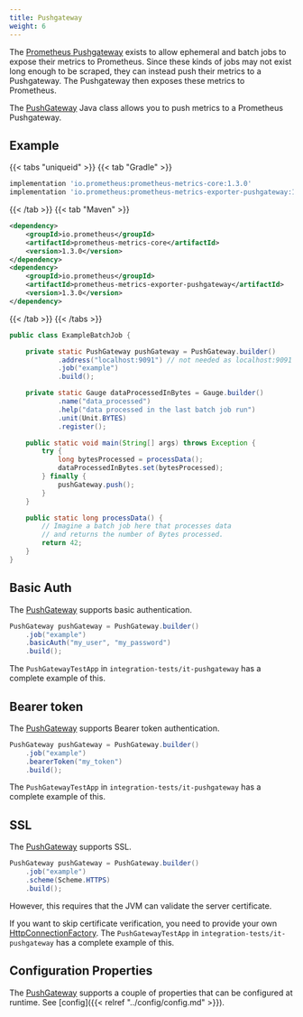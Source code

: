 ```yaml
---
title: Pushgateway
weight: 6
---
```


The [Prometheus Pushgateway](https://github.com/prometheus/pushgateway) exists to allow ephemeral
and batch jobs to expose their metrics to Prometheus.
Since these kinds of jobs may not exist long enough to be scraped, they can instead push their
metrics to a Pushgateway.
The Pushgateway then exposes these metrics to Prometheus.

The [PushGateway](/client_java/api/io/prometheus/metrics/exporter/pushgateway/PushGateway.html) Java
class allows you to push metrics to a Prometheus Pushgateway.

## Example

{{< tabs "uniqueid" >}}
{{< tab "Gradle" >}}

```groovy
implementation 'io.prometheus:prometheus-metrics-core:1.3.0'
implementation 'io.prometheus:prometheus-metrics-exporter-pushgateway:1.3.0'
```

{{< /tab >}}
{{< tab "Maven" >}}

```xml
<dependency>
    <groupId>io.prometheus</groupId>
    <artifactId>prometheus-metrics-core</artifactId>
    <version>1.3.0</version>
</dependency>
<dependency>
    <groupId>io.prometheus</groupId>
    <artifactId>prometheus-metrics-exporter-pushgateway</artifactId>
    <version>1.3.0</version>
</dependency>
```

{{< /tab >}}
{{< /tabs >}}

```java
public class ExampleBatchJob {

    private static PushGateway pushGateway = PushGateway.builder()
            .address("localhost:9091") // not needed as localhost:9091 is the default
            .job("example")
            .build();

    private static Gauge dataProcessedInBytes = Gauge.builder()
            .name("data_processed")
            .help("data processed in the last batch job run")
            .unit(Unit.BYTES)
            .register();

    public static void main(String[] args) throws Exception {
        try {
            long bytesProcessed = processData();
            dataProcessedInBytes.set(bytesProcessed);
        } finally {
            pushGateway.push();
        }
    }

    public static long processData() {
        // Imagine a batch job here that processes data
        // and returns the number of Bytes processed.
        return 42;
    }
}
```

## Basic Auth

The [PushGateway](/client_java/api/io/prometheus/metrics/exporter/pushgateway/PushGateway.html)
supports basic authentication.

```java
PushGateway pushGateway = PushGateway.builder()
    .job("example")
    .basicAuth("my_user", "my_password")
    .build();
```

The `PushGatewayTestApp` in `integration-tests/it-pushgateway` has a complete example of this.

## Bearer token

The [PushGateway](/client_java/api/io/prometheus/metrics/exporter/pushgateway/PushGateway.html)
supports Bearer token authentication.

```java
PushGateway pushGateway = PushGateway.builder()
    .job("example")
    .bearerToken("my_token")
    .build();
```

The `PushGatewayTestApp` in `integration-tests/it-pushgateway` has a complete example of this.

## SSL

The [PushGateway](/client_java/api/io/prometheus/metrics/exporter/pushgateway/PushGateway.html)
supports SSL.

```java
PushGateway pushGateway = PushGateway.builder()
    .job("example")
    .scheme(Scheme.HTTPS)
    .build();
```

However, this requires that the JVM can validate the server certificate.

If you want to skip certificate verification, you need to provide your own
[HttpConnectionFactory](/client_java/api/io/prometheus/metrics/exporter/pushgateway/HttpConnectionFactory.html). <!-- editorconfig-checker-disable-line -->
The `PushGatewayTestApp` in `integration-tests/it-pushgateway` has a complete example of this.

## Configuration Properties

The [PushGateway](/client_java/api/io/prometheus/metrics/exporter/pushgateway/PushGateway.html)
supports a couple of properties that can be configured at runtime.
See [config]({{< relref "../config/config.md" >}}).
